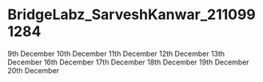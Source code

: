 
# BridgeLabz_SarveshKanwar_2110991284

9th December
10th December
11th December
12th December
13th December
16th December
17th December
18th December
19th December
20th December
